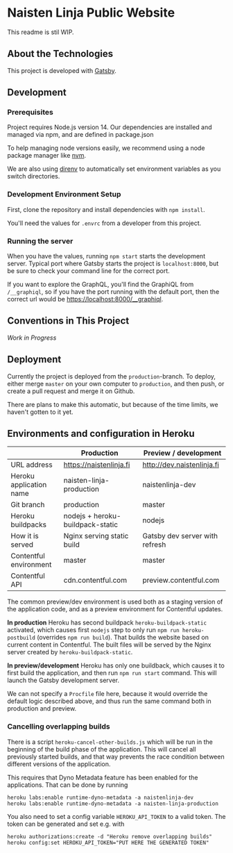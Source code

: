 # Naisten Linja Public Website

This readme is stil WIP.

## About the Technologies

This project is developed with [Gatsby](https://gatsbyjs.com).


## Development

### Prerequisites

Project requires Node.js version 14. Our dependencies are installed and managed via npm, and are defined in package.json

To help managing node versions easily, we recommend using a node package manager like [nvm](https://github.com/nvm-sh/nvm).

We are also using [direnv](https://direnv.net/) to automatically set environment variables as you switch directories.

### Development Environment Setup

First, clone the repository and install dependencies with `npm install`. 

You'll need the values for `.envrc` from a developer from this project.

### Running the server

When you have the values, running `npm start` starts the development server. Typical port where Gatsby starts the project is `localhost:8000`, but be sure to check your command line for the correct port.

If you want to explore the GraphQL, you'll find the GraphiQL from `/__graphiql`, so if you have the port running with the default port, then the correct url would be [https://localhost:8000/__graphiql](https://localhost:8000/__graphiql).

## Conventions in This Project

*Work in Progress* 

## Deployment 

Currently the project is deployed from the `production`-branch. To deploy, either merge `master` on your own computer to `production`, and then push, or create a pull request and merge it on Github.

There are plans to make this automatic, but because of the time limits, we haven't gotten to it yet.

## Environments and configuration in Heroku

|                         | Production                       | Preview / development          |
| ----------------------- | -------------------------------- | -------------------------------|
| URL address             | https://naistenlinja.fi          | http://dev.naistenlinja.fi     |
| Heroku application name | naisten-linja-production         | naistenlinja-dev               |
| Git branch              | production                       | master                         |
| Heroku buildpacks       | nodejs + heroku-buildpack-static | nodejs                         |
| How it is served        | Nginx serving static build       | Gatsby dev server with refresh |
| Contentful environment  | master                           | master                         |
| Contentful API          | cdn.contentful.com               | preview.contentful.com         |

The common preview/dev environment is used both as a staging version of the application code, and as a preview environment for Contentful updates.

**In production** Heroku has second buildpack `heroku-buildpack-static` activated, which causes first `nodejs` step to only run `npm run heroku-postbuild` (overrides `npm run build`). That builds the website based on current content in Contentful. The built files will be served by the Nginx server created by `heroku-buildpack-static`.

**In preview/development** Heroku has only one buildback, which causes it to first build the application, and then run `npm run start` command. This will launch the Gatsby development server.

We can not specify a `Procfile` file here, because it would override the default logic described above, and thus run the same command both in production and preview.

### Cancelling overlapping builds

There is a script `heroku-cancel-other-builds.js` which will be run in the beginning of the build phase of the application. This will cancel all previously started builds, and that way prevents the race condition between different versions of the application.

This requires that Dyno Metadata feature has been enabled for the applications. That can be done by running
```shell
heroku labs:enable runtime-dyno-metadata -a naistenlinja-dev
heroku labs:enable runtime-dyno-metadata -a naisten-linja-production
```

You also need to set a config variable `HEROKU_API_TOKEN` to a valid token. The token can be generated and set e.g. with
```shell
heroku authorizations:create -d "Heroku remove overlapping builds"
heroku config:set HEROKU_API_TOKEN="PUT HERE THE GENERATED TOKEN"
```